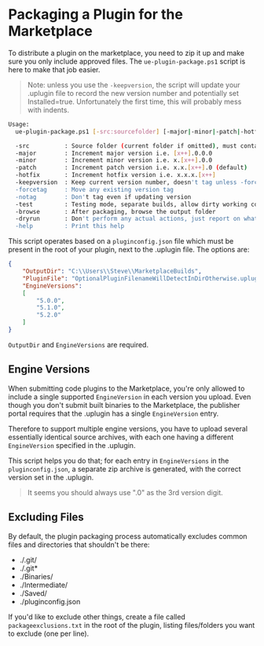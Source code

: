# Packaging a Plugin for the Marketplace

To distribute a plugin on the marketplace, you need to zip it up and make sure
you only include approved files. The `ue-plugin-package.ps1` script is here
to make that job easier.

> Note: unless you use the `-keepversion`, the script will update your .uplugin
> file to record the new version number and potentially set Installed=true.
> Unfortunately the first time, this will probably mess with indents.

```sh
Usage:
  ue-plugin-package.ps1 [-src:sourcefolder] [-major|-minor|-patch|-hotfix] [options...]

  -src          : Source folder (current folder if omitted), must contain pluginconfig.json
  -major        : Increment major version i.e. [x++].0.0.0
  -minor        : Increment minor version i.e. x.[x++].0.0
  -patch        : Increment patch version i.e. x.x.[x++].0 (default)
  -hotfix       : Increment hotfix version i.e. x.x.x.[x++]
  -keepversion  : Keep current version number, doesn't tag unless -forcetag
  -forcetag     : Move any existing version tag
  -notag        : Don't tag even if updating version
  -test         : Testing mode, separate builds, allow dirty working copy
  -browse       : After packaging, browse the output folder
  -dryrun       : Don't perform any actual actions, just report on what you would do
  -help         : Print this help
```

This script operates based on a `pluginconfig.json` file which must be present
in the root of your plugin, next to the .uplugin file. The options are:

```json
{
    "OutputDir": "C:\\Users\\Steve\\MarketplaceBuilds",
    "PluginFile": "OptionalPluginFilenameWillDetectInDirOtherwise.uplugin",
    "EngineVersions":
    [
        "5.0.0",
        "5.1.0",
        "5.2.0"
    ]    
}
```

`OutputDir` and `EngineVersions` are required.

## Engine Versions

When submitting code plugins to the Marketplace, you're only allowed to include
a single supported `EngineVersion` in each version you upload. Even though you 
don't submit built binaries to the Marketplace, the publisher portal requires
that the .uplugin has a single `EngineVersion` entry.

Therefore to support multiple engine versions, you have to upload several essentially
identical source archives, with each one having a different `EngineVersion` specified
in the .uplugin.

This script helps you do that; for each entry in `EngineVersions` in the `pluginconfig.json`,
a separate zip archive is generated, with the correct version set in the .uplugin.

> It seems you should always use ".0" as the 3rd version digit.

## Excluding Files

By default, the plugin packaging process automatically excludes common
files and directories that shouldn't be there:

* ./.git/
* ./.git*
* ./Binaries/
* ./Intermediate/
* ./Saved/
* ./pluginconfig.json

If you'd like to exclude other things, create a file called `packageexclusions.txt`
in the root of the plugin, listing files/folders you want to exclude (one per line).
